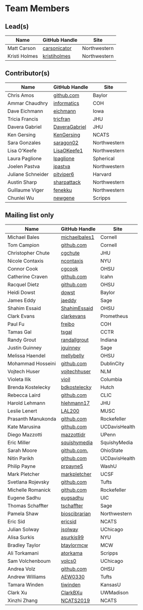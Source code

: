 # Team Members

## Lead(s)
Name | GitHub Handle | Site
-- | -- | --
Matt Carson | [carsonicator](https://github.com/carsonicator) | Northwestern
Kristi Holmes | [kristiholmes](http://github.com/kristiholmes) | Northwestern

## Contributor(s)
Name | GitHub Handle | Site
-- | -- | --
Chris Amos | [github.com](http://github.com) | Baylor
Ammar Chaudhry | [informatics](https://github.com/achaudhry615/informatics) | COH
Dave Eichmann | [eichmann](http://github.com/eichmann) | Iowa
Tricia Francis | [tricfran](http://github.com/tricfran) | JHU
Davera Gabriel | [DaveraGabriel](http://github.com/DaveraGabriel) | JHU
Ken Gersing | [KenGersing](https://github.com/KenGersing) | NCATS
Sara Gonzales | [saragon02](https://github.com/saragon02) | Northwestern
Lisa O'Keefe | [LisaOKeefe1](https://github.com/LisaOKeefe1) | Northwestern
Laura Paglione | [lpaglione](https://github.com/lpaglione) | Spherical
Joelen Pastva | [jpastva](https://github.com/jpastva) | Northwestern
Juliane Schneider | [pitviper6](http://github.com/pitviper6) | Harvard
Austin Sharp | [sharpattack](https://github.com/sharpattack) | Northwestern
Guillaume Viger | [fenekku](https://github.com/fenekku) | Northwestern
Chunlei Wu | [newgene](https://github.com/newgene) | Scripps

## Mailing list only
Name | GitHub Handle | Site
-- | -- | --
Michael Bales | [michaelbales1](http://github.com/michaelbales1) | Cornell
Tom Campion | [github.com](http://github.com) | Cornell
Christopher Chute | [cgchute](https://github.com/cgchute) | JHU
Nicole Contaxis | [ncontaxis](https://github.com/ncontaxis) | NYU
Connor Cook | [cgcook](https://github.com/cgcook) | OHSU
Catherine  Craven | [github.com](http://github.com) | Icahn
Racquel Dietz | [github.com](http://github.com) | OHSU
Heidi Dowst | [dowst](https://github.com/dowst) | Baylor
James Eddy | [jaeddy](https://github.com/jaeddy) | Sage
Shahim Essaid | [ShahimEssaid](http://github.com/ShahimEssaid) | OHSU
Clark Evans | [clarkevans](https://github.com/clarkevans) | Prometheus
Paul Fu | [freibo](http://github.com/freibo) | COH
Tamas Gal | [tsgal](https://github.com/tsgal) | CCTR
Randy Grout | [randallgrout](https://github.com/randallgrout) | Indiana
Justin Guinney | [jguinney](http://github.com/jguinney) | Sage
Melissa Haendel | [mellybelly](http://github.com/mellybelly) | OHSU
Mohammad Hosseini | [github.com](http://github.com) | DublinCity
Vojtech Huser | [vojtechhuser](https://github.com/vojtechhuser) | NLM
Violeta Ilik | [vioil](https://github.com/vioil) | Columbia
Brenda Kostelecky | [bdkostelecky](http://github.com/bdkostelecky) | Hutch
Rebecca Laird | [github.com](http://github.com) | CLIC
Harold Lehmann | [hlehmann17](https://github.com/hlehmann17) | JHU
Leslie Lenert | [LAL200](https://github.com/LAL200) | MUSC
Prasanth Manukonda | [github.com](http://github.com) | Rockefeller
Kate Marusina | [github.com](http://github.com) | UCDavisHealth
Diego Mazzotti | [mazzottidr](https://github.com/mazzottidr) | UPenn
Eric Miller | [squishymedia](https://github.com/squishymedia) | SquishyMedia
Sarah Moore | [github.com.](http://github.com.) | OhioState
Nitin Parikh | [github.com](http://github.com) | UCDavisHealth
Philip Payne | [prpayne5](http://github.com/prpayne5) | WashU
Mark Pletcher | [markpletcher](https://github.com/markpletcher) | UCSF
Svetlana Rojevsky | [github.com](http://github.com) | Tufts
Michelle Romanick | [github.com](http://github.com) | Rockefeller
Eugene Sadhu | [eugsadhu](https://github.com/eugsadhu) | UIC
Thomas Schaffter | [tschaffter](https://github.com/tschaffter) | Sage
Pamela Shaw | [bioscibrarian](https://github.com/bioscibrarian) | Northwestern
Eric Sid | [ericsid](https://github.com/ericsid) | NCATS
Julian Solway | [jsolway](http://github.com/jsolway) | UChicago
Alisa Surkis | [asurkis99](https://github.com/asurkis99) | NYU
Bradley Taylor | [btaylormcw](https://github.com/btaylormcw) | MCW
Ali Torkamani | [atorkama](https://github.com/atorkama) | Scripps
Sam Volchenboum | [volcs0](https://github.com/volcs0) | UChicago
Andrea Volz | [github.com](http://github.com) | OHSU
Andrew Williams | [AEW0330](http://github.com/AEW0330) | Tufts
Tamara Winden | [tjwinden](http://github.com/tjwinden) | KansasU
Clark Xu | [ClarkBXu](https://github.com/ClarkBXu) | UWMadison
Xinzhi Zhang | [NCATS2019](https://github.com/NCATS2019) | NCATS

